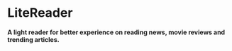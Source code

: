 # LiteReader

**A light reader for better experience on reading news, movie reviews and trending articles.**